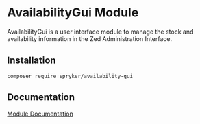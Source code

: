 # AvailabilityGui Module

AvailabilityGui is a user interface module to manage the stock and availability information in the Zed Administration Interface.

## Installation

```
composer require spryker/availability-gui
```

## Documentation

[Module Documentation](http://academy.spryker.com/developing_with_spryker/module_guide/inventory/availability.html)
